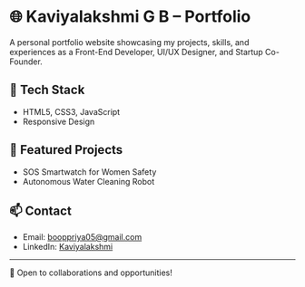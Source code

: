 # 🌐 Kaviyalakshmi G B – Portfolio

A personal portfolio website showcasing my projects, skills, and experiences as a Front-End Developer, UI/UX Designer, and Startup Co-Founder.

## 🔧 Tech Stack
- HTML5, CSS3, JavaScript
- Responsive Design

## 💼 Featured Projects
- SOS Smartwatch for Women Safety
- Autonomous Water Cleaning Robot

## 📫 Contact
- Email: booppriya05@gmail.com  
- LinkedIn: [Kaviyalakshmi](https://www.linkedin.com/in/kaviyalakshmiboopalan2005)

---

💖 Open to collaborations and opportunities!
